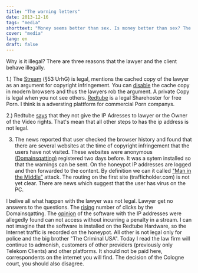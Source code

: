 ```yaml
---
title: "The warning letters"
date: 2013-12-16
tags: "media"
shorttext: "Money seems better than sex. Is money better than sex? The lawyer find every day new way for money and let the woman wait ..."
cover: "media"
lang: en
draft: false
---
```


Why is it illegal? There are three reasons that the lawyer and the client behave illegally.

1.) The <a href="http://www.youtube.com/watch?v=_g9rrTwrPIo" title="Urheberrecht Stream und Cache" rel="external">Stream</a> (§53 UrhG) is legal, mentions the cached copy of the lawyer as an argument for copyright infringement. You can <a href="http://www.youtube.com/watch?v=Nl8HhwC74Qk" title="Google Chrome Cache off" rel="external">disable</a> the cache copy in modern browsers and thus the lawyers rob the argument. A private Copy is legal when you not see others. <a href="http://en.wikipedia.org/wiki/Redtube" title="Redtube meets Wikipedia" rel="external">Redtube</a> is a legal Sharehoster for free Porn. I think is a adversting plattform for commercial Porn companys.

2.) Redtube <a href="http://www.augsburger-allgemeine.de/digital/Abzocke-im-grossen-Stil-Warum-Abgemahnte-nicht-zahlen-sollten-id28118237.html" title="Beitrag der Augsburger Allgemeinen" rel="external">says</a> that they not give the IP Adresses to lawyer or the Owner of the Video rights. That's mean that all other steps to has the ip address is not legal.

3) The news reported that user checked the browser history and found that there are several websites at the time of copyright infringement that the users have not visited. These websites were anonymous <a href="http://en.wikipedia.org/wiki/Cybersquatting" title="Wikipedia explain Doaminsgatting" rel="external">(Domainsqatting)</a> registered two days before. It was a sytem installed so that the warnings can be sent. On the honeypot IP addresses are logged and then forwarded to the content. By definition we can it called <a href="http://en.wikipedia.org/wiki/Man-in-the-middle_attack" title="Wikipedia explain Man in the Middle" rel="external">"Man in the Middle"</a> attack. The routing on the first site (trafficholder.com) is not yet clear. There are news which suggest that the user has virus on the PC.

I belive all what happen with the lawyer was not legal. Lawyer get no answers to the questions. The <a href="https://dl.dropboxusercontent.com/u/2512901/abmahnwelle-redtube-uc-sebastian.png" title="Picture with the Clicks" rel="external">rising</a> number of clicks by the Domainsqatting. The <a href="http://www.mueller-roessner.net/aktuell/artikel/article/streaming-abmahnungen-der-kanzlei-u-c-in-sachen-redtube-landgericht-koeln-gibt-erste-auskuenfte-zur.html" title="The Questions to the Software" rel="external">opinion</a> of the software with the IP addresses were allegedly found can not access without incurring a penalty in a stream. I can not imagine that the software is installed on the Redtube Hardware, so the Internet traffic is recorded on the honeypot. All other is not legal only for police and the big brother "The Criminal USA". Today I read the law firm will continue to admonish, customers of other providers (previously only Telekom Clients) and other platforms. It should not be paid here, correspondents on the internet you will find. The decision of the Cologne court, you should also disagree.
